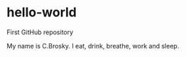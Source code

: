 # hello-world
First GitHub repository

My name is C.Brosky.  I eat, drink, breathe, work and sleep.
